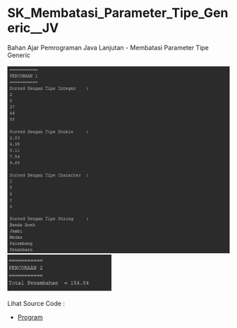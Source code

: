 # SK_Membatasi_Parameter_Tipe_Generic__JV
Bahan Ajar Pemrograman Java Lanjutan - Membatasi Parameter Tipe Generic<br><br>
<img src="https://github.com/RizkyKhapidsyah/SK_Membatasi_Parameter_Tipe_Generic__JV/blob/master/result/001.PNG">
<img src="https://github.com/RizkyKhapidsyah/SK_Membatasi_Parameter_Tipe_Generic__JV/blob/master/result/002.PNG"><br><br>
Lihat Source Code : <br>
- <a href="https://github.com/RizkyKhapidsyah/SK_Membatasi_Parameter_Tipe_Generic__JV/blob/master/src/com/rizkykhapidsyah/MembatasiParameterTipeGeneric.java">Program</a>
